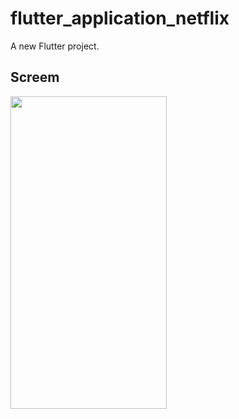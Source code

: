 # flutter_application_netflix

A new Flutter project.

## Screem

<img src="https://i.ibb.co/Bsgc1S9/Screenshot-1665242888.png" width="250" height="500">
